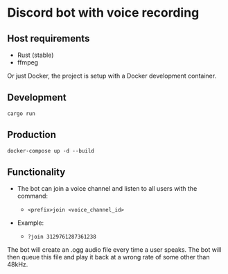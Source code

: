 # Discord bot with voice recording

## Host requirements
* Rust (stable)
* ffmpeg

Or just Docker, the project is setup with a Docker development container.


## Development
`cargo run`

## Production
`docker-compose up -d --build`


## Functionality
- The bot can join a voice channel and listen to all users with the command:

    - `<prefix>join <voice_channel_id>`

- Example:

    - `?join 3129761287361238`

The bot will create an .ogg audio file every time a user speaks. The bot will then queue this file and play it back at a wrong rate of some other than 48kHz.